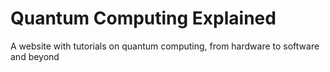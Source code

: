 # Quantum Computing Explained

A website with tutorials on quantum computing, from hardware to software and beyond
